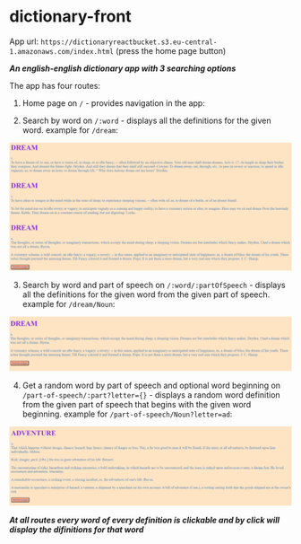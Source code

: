 # dictionary-front

App url: `https://dictionaryreactbucket.s3.eu-central-1.amazonaws.com/index.html` (press the home page button)

***An english-english dictionary app with 3 searching options***

The app has four routes:

1. Home page on `/` - provides navigation in the app:

2. Search by word on `/:word` - displays all the definitions for the given word.
example for `/dream`:

![word](word.PNG)

3. Search by word and part of speech on `/:word/:partOfSpeech` - displays all the definitions for the given word from the given part of speech.
example for `/dream/Noun`:

![wordpos](wordpos.PNG)

4. Get a random word by part of speech and optional word beginning on `/part-of-speech/:part?letter={}` - displays a random word definition from the given part of speech that begins with the given word beginning.
example for `/part-of-speech/Noun?letter=ad`:

![randpos](randpos.PNG)

***At all routes every word of every definition is clickable and by click will display the difinitions for that word***

